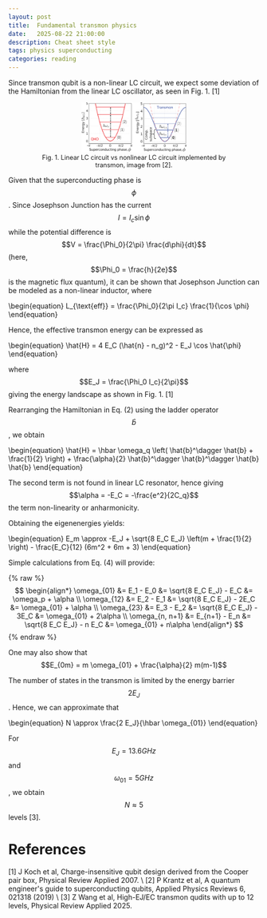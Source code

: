 ```yaml
---
layout: post
title:  Fundamental transmon physics
date:   2025-08-22 21:00:00
description: Cheat sheet style
tags: physics superconducting
categories: reading
---
```


Since transmon qubit is a non-linear LC circuit, we expect some deviation of the Hamiltonian from the linear LC oscillator, as seen in Fig. 1. [1]

<figure style="text-align: center;">
  <img src="/assets/img/LC_linear_nonlinear.png" 
       alt="A diagram showing the difference between linear and non-linear LC circuits." 
       style="width: 50%; max-width: 500px;">
  <figcaption style="font-size: 0.9em; ">
    Fig. 1. Linear LC circuit vs nonlinear LC circuit implemented by transmon, image from [2].
  </figcaption>
</figure>

Given that the superconducting phase is $$\phi$$. Since Josephson Junction has the current $$I = I_c \sin \phi$$ while the potential difference is $$V = \frac{\Phi_0}{2\pi} \frac{d\phi}{dt}$$ (here, $$\Phi_0 = \frac{h}{2e}$$ is the magnetic flux quantum), it can be shown that Josephson Junction can be modeled as a non-linear inductor, where

\begin{equation}
L_{\text{eff}} = \frac{\Phi_0}{2\pi I_c} \frac{1}{\cos \phi}
\end{equation}

Hence, the effective transmon energy can be expressed as

\begin{equation}
\hat{H} = 4 E_C (\hat{n} - n_g)^2 - E_J \cos \hat{\phi}
\end{equation}

where $$E_J = \frac{\Phi_0 I_c}{2\pi}$$ giving the energy landscape as shown in Fig. 1. [1]

Rearranging the Hamiltonian in Eq. (2) using the ladder operator $$\hat{b}$$, we obtain

\begin{equation}
\hat{H} = \hbar \omega_q \left( \hat{b}^\dagger \hat{b} + \frac{1}{2} \right) + \frac{\alpha}{2} \hat{b}^\dagger \hat{b}^\dagger \hat{b} \hat{b}
\end{equation}

The second term is not found in linear LC resonator, hence giving $$\alpha = -E_C = -\frac{e^2}{2C_q}$$ the term non-linearity or anharmonicity.

Obtaining the eigenenergies yields:

\begin{equation}
E_m \approx -E_J + \sqrt{8 E_C E_J} \left(m + \frac{1}{2} \right) - \frac{E_C}{12} (6m^2 + 6m + 3)
\end{equation}

Simple calculations from Eq. (4) will provide:

{% raw %}
$$
\begin{align*}
\omega_{01} &= E_1 - E_0 &= \sqrt{8 E_C E_J} - E_C &= \omega_p + \alpha \\
\omega_{12} &= E_2 - E_1 &= \sqrt{8 E_C E_J} - 2E_C &= \omega_{01} + \alpha \\
\omega_{23} &= E_3 - E_2 &= \sqrt{8 E_C E_J} - 3E_C &= \omega_{01} + 2\alpha \\
\omega_{n, n+1} &= E_{n+1} - E_n &= \sqrt{8 E_C E_J} - n E_C &= \omega_{01} + n\alpha
\end{align*}
$$
{% endraw %}

One may also show that $$E_{0m} = m \omega_{01} + \frac{\alpha}{2} m(m-1)$$

The number of states in the transmon is limited by the energy barrier $$2 E_J$$. Hence, we can approximate that

\begin{equation}
N \approx \frac{2 E_J}{\hbar \omega_{01}}
\end{equation}

For $$E_J = 13.6GHz$$ and $$\omega_{01} = 5GHz$$, we obtain $$N \approx 5$$ levels [3].

# References 
[1] J Koch et al, Charge-insensitive qubit design derived from the Cooper pair box, Physical Review Applied 2007. \\
[2] P Krantz et al, A quantum engineer's guide to superconducting qubits, Applied Physics Reviews 6, 021318 (2019) \\
[3] Z Wang et al, High-EJ/EC transmon qudits with up to 12 levels, Physical Review Applied 2025.